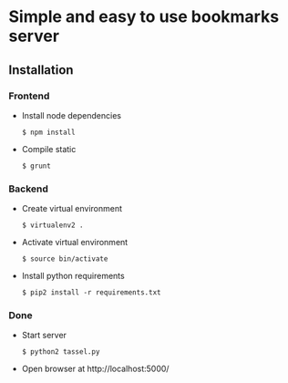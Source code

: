 # Simple and easy to use bookmarks server

## Installation

### Frontend

* Install node dependencies

    `$ npm install`

* Compile static

    `$ grunt`

### Backend

* Create virtual environment

    `$ virtualenv2 .`

* Activate virtual environment

    `$ source bin/activate`

* Install python requirements

    `$ pip2 install -r requirements.txt`

### Done

* Start server

    `$ python2 tassel.py`

* Open browser at http://localhost:5000/
